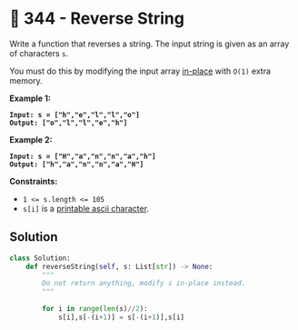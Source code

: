 # 🥲 344 - Reverse String

Write a function that reverses a string. The input string is given as an array of characters `s`.

You must do this by modifying the input array [in-place](https://en.wikipedia.org/wiki/In-place\_algorithm) with `O(1)` extra memory.

&#x20;

**Example 1:**

<pre><code><strong>Input: s = ["h","e","l","l","o"]
</strong><strong>Output: ["o","l","l","e","h"]
</strong></code></pre>

**Example 2:**

<pre><code><strong>Input: s = ["H","a","n","n","a","h"]
</strong><strong>Output: ["h","a","n","n","a","H"]
</strong></code></pre>

&#x20;

**Constraints:**

* `1 <= s.length <= 105`
* `s[i]` is a [printable ascii character](https://en.wikipedia.org/wiki/ASCII#Printable\_characters).

## Solution

```python
class Solution:
    def reverseString(self, s: List[str]) -> None:
        """
        Do not return anything, modify s in-place instead.
        """
        
        for i in range(len(s)//2):
            s[i],s[-(i+1)] = s[-(i+1)],s[i]
```
